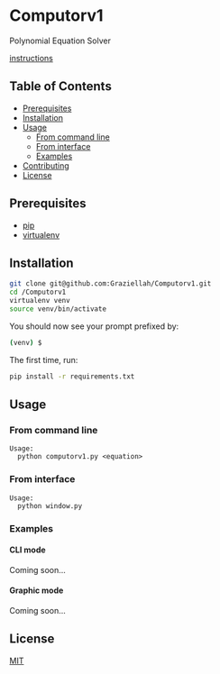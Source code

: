 # Computorv1

Polynomial Equation Solver

[instructions](computorv1.fr.pdf)

## Table of Contents

* [Prerequisites](#prerequisites)
* [Installation](#installation)
* [Usage](#usage)
  * [From command line](#from-command-line)
  * [From interface](#from-interface)
  * [Examples](#examples)
* [Contributing](#contributing)
* [License](#license)

## Prerequisites

* [pip](https://pip.pypa.io/en/stable/)
* [virtualenv](https://pypi.org/project/virtualenv/)

## Installation

```bash
git clone git@github.com:Graziellah/Computorv1.git
cd /Computorv1
virtualenv venv
source venv/bin/activate
```

You should now see your prompt prefixed by:

```bash
(venv) $
```

The first time, run:

```bash
pip install -r requirements.txt
```

## Usage

### From command line

```text
Usage:
  python computorv1.py <equation>
```

### From interface

```text
Usage:
  python window.py
```
### Examples

#### CLI mode

Coming soon...

#### Graphic mode

Coming soon...

## License

[MIT](./LICENSE)
